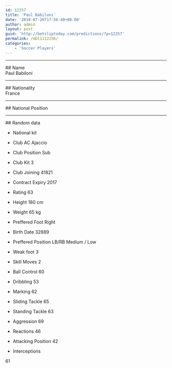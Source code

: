 ```yaml
---
id: 12257
title: 'Paul Babiloni'
date: '2010-07-26T17:56:40+00:00'
author: admin
layout: post
guid: 'http://betsliptoday.com/predictions/?p=12257'
permalink: /mbt1112256/
categories:
    - 'Soccer Players'
---
```


- - - - - -

\## Name  
 Paul Babiloni

- - - - - -

\## Nationality  
 France

- - - - - -

\## National Position

- - - - - -

\## Random data

- National kit
- Club
 AC Ajaccio

- Club Position
 Sub

- Club Kit
 3

- Club Joining
 41821

- Contract Expiry
 2017

- Rating
 63

- Height
 180 cm

- Weight
 65 kg

- Preffered Foot
 Right

- Birth Date
 32889

- Preffered Position
 LB/RB Medium / Low

- Weak foot
 3

- Skill Moves
 2

- Ball Control
 60

- Dribbling
 53

- Marking
 62

- Sliding Tackle
 65

- Standing Tackle
 63

- Aggression
 69

- Reactions
 46

- Attacking Position
 42

- Interceptions

 61